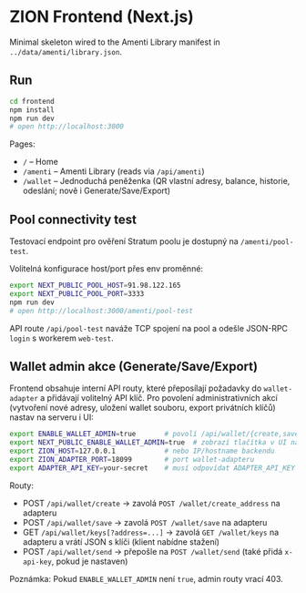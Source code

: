 # ZION Frontend (Next.js)

Minimal skeleton wired to the Amenti Library manifest in `../data/amenti/library.json`.

## Run

```bash
cd frontend
npm install
npm run dev
# open http://localhost:3000
```

Pages:
- `/` – Home
- `/amenti` – Amenti Library (reads via `/api/amenti`)
- `/wallet` – Jednoduchá peněženka (QR vlastní adresy, balance, historie, odeslání; nově i Generate/Save/Export)

## Pool connectivity test

Testovací endpoint pro ověření Stratum poolu je dostupný na `/amenti/pool-test`.

Volitelná konfigurace host/port přes env proměnné:

```bash
export NEXT_PUBLIC_POOL_HOST=91.98.122.165
export NEXT_PUBLIC_POOL_PORT=3333
npm run dev
# open http://localhost:3000/amenti/pool-test
```

API route `/api/pool-test` naváže TCP spojení na pool a odešle JSON-RPC `login` s workerem `web-test`.

## Wallet admin akce (Generate/Save/Export)

Frontend obsahuje interní API routy, které přeposílají požadavky do `wallet-adapter` a přidávají volitelný API klíč. Pro povolení administrativních akcí (vytvoření nové adresy, uložení wallet souboru, export privátních klíčů) nastav na serveru i UI:

```bash
export ENABLE_WALLET_ADMIN=true       # povolí /api/wallet/{create,save,keys}
export NEXT_PUBLIC_ENABLE_WALLET_ADMIN=true  # zobrazí tlačítka v UI na /wallet
export ZION_HOST=127.0.0.1            # nebo IP/hostname backendu
export ZION_ADAPTER_PORT=18099        # port wallet-adapteru
export ADAPTER_API_KEY=your-secret    # musí odpovídat ADAPTER_API_KEY na wallet-adapteru (pokud je na něm nastaven)
```

Routy:
- POST `/api/wallet/create` → zavolá `POST /wallet/create_address` na adapteru
- POST `/api/wallet/save` → zavolá `POST /wallet/save` na adapteru
- GET `/api/wallet/keys[?address=...]` → zavolá `GET /wallet/keys` na adapteru a vrátí JSON s klíči (klient nabídne stažení)
- POST `/api/wallet/send` → přepošle na `POST /wallet/send` (také přidá `x-api-key`, pokud je nastaven)

Poznámka: Pokud `ENABLE_WALLET_ADMIN` není `true`, admin routy vrací 403.
